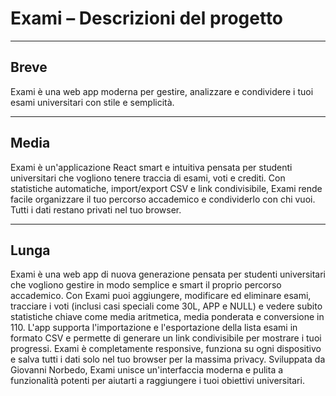 # Exami – Descrizioni del progetto

---

## Breve
Exami è una web app moderna per gestire, analizzare e condividere i tuoi esami universitari con stile e semplicità.

---

## Media
Exami è un'applicazione React smart e intuitiva pensata per studenti universitari che vogliono tenere traccia di esami, voti e crediti. Con statistiche automatiche, import/export CSV e link condivisibile, Exami rende facile organizzare il tuo percorso accademico e condividerlo con chi vuoi. Tutti i dati restano privati nel tuo browser.

---

## Lunga
Exami è una web app di nuova generazione pensata per studenti universitari che vogliono gestire in modo semplice e smart il proprio percorso accademico. Con Exami puoi aggiungere, modificare ed eliminare esami, tracciare i voti (inclusi casi speciali come 30L, APP e NULL) e vedere subito statistiche chiave come media aritmetica, media ponderata e conversione in 110. L'app supporta l'importazione e l'esportazione della lista esami in formato CSV e permette di generare un link condivisibile per mostrare i tuoi progressi. Exami è completamente responsive, funziona su ogni dispositivo e salva tutti i dati solo nel tuo browser per la massima privacy. Sviluppata da Giovanni Norbedo, Exami unisce un'interfaccia moderna e pulita a funzionalità potenti per aiutarti a raggiungere i tuoi obiettivi universitari. 